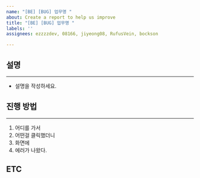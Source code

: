 ```yaml
---
name: "[BE] [BUG] 업무명 "
about: Create a report to help us improve
title: "[BE] [BUG] 업무명 "
labels: ''
assignees: ezzzzdev, 08166, jiyeong08, RufusVein, bockson

---
```


## 설명
* * *
- 설명을 작성하세요.

## 진행 방법
* * *
1. 어디를 가서
2. 어떤걸 클릭했더니
3. 화면에
4. 에러가 나왔다.

## ETC
